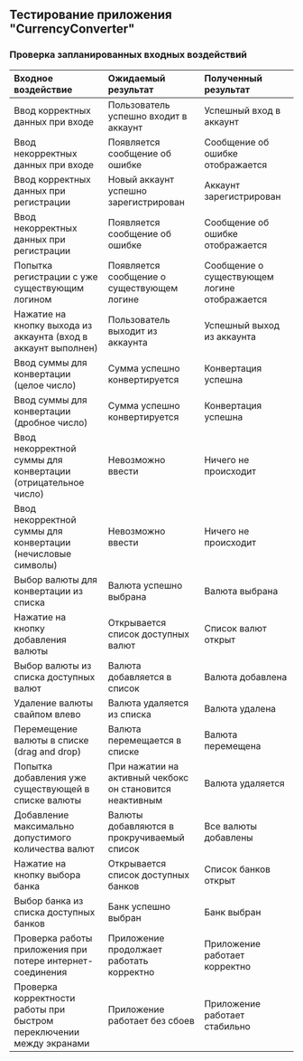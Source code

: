 ## Тестирование приложения "CurrencyConverter"

### Проверка запланированных входных воздействий

| Входное воздействие | Ожидаемый результат | Полученный результат |
|:---|:---|:---|
| Ввод корректных данных при входе | Пользователь успешно входит в аккаунт | Успешный вход в аккаунт |
| Ввод некорректных данных при входе | Появляется сообщение об ошибке | Сообщение об ошибке отображается |
| Ввод корректных данных при регистрации | Новый аккаунт успешно зарегистрирован | Аккаунт зарегистрирован |
| Ввод некорректных данных при регистрации | Появляется сообщение об ошибке | Сообщение об ошибке отображается |
| Попытка регистрации с уже существующим логином | Появляется сообщение о существующем логине | Сообщение о существующем логине отображается |
| Нажатие на кнопку выхода из аккаунта (вход в аккаунт выполнен) | Пользователь выходит из аккаунта | Успешный выход из аккаунта |
| Ввод суммы для конвертации (целое число) | Сумма успешно конвертируется | Конвертация успешна |
| Ввод суммы для конвертации (дробное число) | Сумма успешно конвертируется | Конвертация успешна |
| Ввод некорректной суммы для конвертации (отрицательное число) | Невозможно ввести | Ничего не происходит |
| Ввод некорректной суммы для конвертации (нечисловые символы) | Невозможно ввести | Ничего не происходит |
| Выбор валюты для конвертации из списка | Валюта успешно выбрана | Валюта выбрана |
| Нажатие на кнопку добавления валюты | Открывается список доступных валют | Список валют открыт |
| Выбор валюты из списка доступных валют | Валюта добавляется в список | Валюта добавлена |
| Удаление валюты свайпом влево | Валюта удаляется из списка | Валюта удалена |
| Перемещение валюты в списке (drag and drop) | Валюта перемещается в списке | Валюта перемещена |
| Попытка добавления уже существующей в списке валюты | При нажатии на активный чекбокс он становится неактивным | Валюта удаляется |
| Добавление максимально допустимого количества валют | Валюты добавляются в прокручиваемый список | Все валюты добавлены |
| Нажатие на кнопку выбора банка | Открывается список доступных банков | Список банков открыт |
| Выбор банка из списка доступных банков | Банк успешно выбран | Банк выбран |
| Проверка работы приложения при потере интернет-соединения | Приложение продолжает работать корректно | Приложение работает корректно |
| Проверка корректности работы при быстром переключении между экранами | Приложение работает без сбоев | Приложение работает стабильно |
